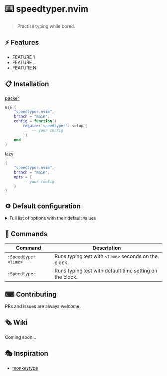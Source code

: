 # ⌨️ speedtyper.nvim

>Practise typing while bored.

<!-- <div align="center"> -->
<!--     > Drag your video (<10MB) here to host it for free on GitHub. -->
<!-- </div> -->
<!--  -->
<!-- <div align="center"> -->
<!--  -->
<!-- _[GIF version of the showcase video for Github mobile users](SHOWCASE_GIF_LINK)_ -->

</div>

## ⚡️ Features

- FEATURE 1
- FEATURE ..
- FEATURE N

## 📋 Installation

[packer](https://github.com/wbthomason/packer.nvim)

```lua
use {
    "speedtyper.nvim",
    branch = "main",
    config = function()
        require('speedtyper').setup({
            -- your config
        })
    end
}
```

[lazy](https://github.com/folke/lazy.nvim)

```lua
{
    "speedtyper.nvim",
    branch = "main",
    opts = {
        -- your config
    }
}
```

<!-- ## ☄ Getting started -->
<!--  -->
<!-- > Describe how to use the plugin the simplest way -->

## ⚙ Default configuration

<details>
<summary>Full list of options with their default values</summary>

> **Note**: The options are also available in Neovim by calling `:h speedtyper.default_opts`

```lua
{
    time = 30,
    window = {
        height = 0.15, -- integer grater than 0 or float in range (0, 1)
        width = 0.55, -- integer grater than 0 or float in range (0, 1)
        border = "rounded", -- "none" | "single" | "double" | "rounded" | "shadow" | "solid"
    }
}
```

</details>

## 🧰 Commands

|   Command   |         Description        |
|-------------|----------------------------|
|  `:Speedtyper <time>`  |     Runs typing test with `<time>` seconds on the clock.    |
|  `:Speedtyper`  |     Runs typing test with default time setting on the clock.    |

## ⌨ Contributing

PRs and issues are always welcome.

## 🗞 Wiki

Coming soon...

## 🎭 Inspiration

* [monkeytype](https://monkeytype.com/)
